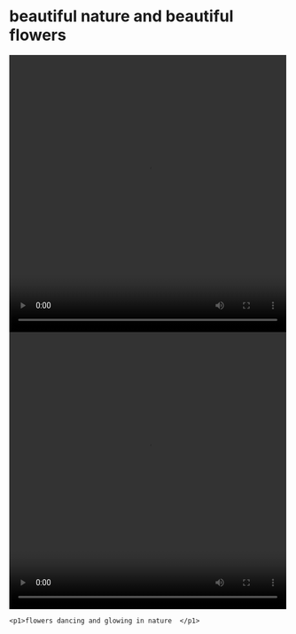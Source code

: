 <!DOCTYPE html>
<html lang="en">
<head>
    <meta charset="UTF-8">
    <meta name="viewport" content="width=device-width, initial-scale=1.0">
    <title>Document</title>
</head>
<body>
    <h1> beautiful nature and beautiful flowers</h1>
    <video src="video1.mp4"  width="500" height="500" controls ></video>
    <video src="video2.mp4"  width="500" height="500" controls></video>
   
    <p1>flowers dancing and glowing in nature  </p1>
</body>
</html>
